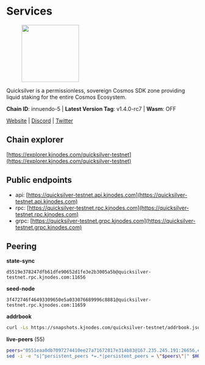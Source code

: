 # Services

<figure><img src="https://raw.githubusercontent.com/kj89/testnet_manuals/main/pingpub/logos/quicksilver.png" width="150" alt=""><figcaption></figcaption></figure>

Quicksilver is a permissionless, sovereign Cosmos SDK zone providing liquid staking for the entire Cosmos Ecosystem.

**Chain ID**: innuendo-5 | **Latest Version Tag**: v1.4.0-rc7 | **Wasm**: OFF

[Website](https://quicksilver.zone) | [Discord](https://discord.gg/quicksilverprotocol) | [Twitter](https://twitter.com/quicksilverzone)




## Chain explorer
[https://explorer.kjnodes.com/quicksilver-testnet](https://explorer.kjnodes.com/quicksilver-testnet)

## Public endpoints

* api: [https://quicksilver-testnet.api.kjnodes.com](https://quicksilver-testnet.api.kjnodes.com)
* rpc: [https://quicksilver-testnet.rpc.kjnodes.com](https://quicksilver-testnet.rpc.kjnodes.com)
* grpc: [https://quicksilver-testnet.grpc.kjnodes.com](https://quicksilver-testnet.grpc.kjnodes.com)

## Peering

**state-sync**

```text
d5519e378247dfb61dfe90652d1fe3e2b3005a5b@quicksilver-testnet.rpc.kjnodes.com:11656
```

**seed-node**

```text
3f472746f46493309650e5a033076689996c8881@quicksilver-testnet.rpc.kjnodes.com:11659
```

**addrbook**
```bash
curl -Ls https://snapshots.kjnodes.com/quicksilver-testnet/addrbook.json > $HOME/.quicksilverd/config/addrbook.json
```

**live-peers** (55)
```bash
peers="0551eaa0db7097274410ee27a71672817e314b83@167.235.245.191:26656,ee6bae1a6d4a1e07f1e4bc7963cabedc6b73426e@94.130.137.119:26656,41f7d7004cace7bd1760a5f980a86123700c8f1d@185.146.148.116:26656,af8cfa944802a9bd510fc3407950a15e8be86c31@213.239.217.52:30656,0a3ac40a7a4ce35978c4da97be2eb6974bc3c58b@185.252.233.217:46656,a37474c1f254cd4b16d924327a755c914e8e7d86@65.109.30.53:26656,5c2a752c9b1952dbed075c56c600c3a79b58c395@95.214.55.232:27026,796e72ffc343c187cd5e8397c0c09c0671d228e0@185.16.39.51:26656,9e0604571aa20314c2261d70b7d8823414702715@51.159.141.209:26656,a637b94cb989909cc182623748ef179b0659f148@65.109.23.114:11156,46f97e49a49694aead28c27be2c19300f509e273@65.108.129.94:26656,bdb93c655989b2c1882339fabb013317066dda56@95.214.52.138:26676,74abcb5243d4ffc43de6ad1a288d8e50adcd467e@65.109.80.176:20656,e25a748120c9608c1d2a70fafa75178d862b3463@178.18.254.211:10656,e9b75422d381ffdca96be02fda0de4cc8a4eb3bf@51.195.234.240:26656,1c4274460224753e8080d0efd16c0ed88fe27fc0@51.195.145.103:26656,d5519e378247dfb61dfe90652d1fe3e2b3005a5b@65.109.68.190:11656,f7edad3ff5a85d039e7de12067c63064c5b42d63@46.4.121.72:11656,f0621c59ca7cfba98015ae2a47886fc3d9c0020c@94.130.132.227:2060,42f87cb55d5fdd222da28023613c66857398c4b8@5.22.223.252:26656,858ba6bc33a6d13fdd9ddad344d788dcf91cf565@142.132.151.99:15651,78d271e4b4692ff1ee8490f3825a541558b31870@65.21.95.46:28656,ac0c6a8e9e700044226e9ff16b68ab4cbae6fb06@84.46.246.109:2366,13564ca7ffcc8fa6bcc6d405c96fe8c724ec17da@88.99.213.25:11656,7fe3007cba4de49584cbdad9489ffecfc9651c57@65.108.79.246:26673,2096650d8586b858d3369205f3b46ac4c765bc8e@65.109.53.155:26656,97377c16946f8e1fa69e7c2c6b7feb32c2090f09@116.202.227.117:11656,d160a8908b44f2a44ce17e0be1f9056b58993b9c@65.21.139.170:21026,03332cdbc3d354846a18992effbb8c20aa28f52a@65.21.133.125:28656,70c7663dba3b5181f1c3b8c92824dad070771ac6@217.13.223.167:56656,25b8b792bb14e8bfdcdfa163a14710d5645a4eba@148.251.91.77:20656,cc745e98b4dc9b83c5a74d41f576feda73902dfd@65.109.38.54:20026,e6bf4eca6a11035c06be529cb8c3758c2c00908f@213.170.135.20:26656,532625a997a6f891405202968607f72afe004f15@202.61.225.157:26666,dc88be3a0075ce429a423237abe223a9528ce0df@65.108.204.119:31656,d4d83e209a2b096859821228ea17475f9a487a48@23.88.0.170:15651,c9a74cdd754a8ccc9243ac2b245e4caaa78695aa@45.85.147.96:26656,521eabb3f5a0698476baf22c45aaef396399da10@135.181.183.93:24656,e0f0703e9ce343c46e0ec01b19216715e817b358@65.109.85.170:28656,8ff8a186fe9cbc70d0f34891fa051f87e561a48b@158.160.0.93:26656,78acdbabc08231765444b3143a222d433a5157e1@142.132.205.94:15651,b06ee574cf0b8641611c709a36b21c103d968c18@162.55.245.219:11656,1452d484454c0f93ddf3cbf987ce1b9cadd8f23f@65.21.95.180:37656,2be586e675b0f55c96905cc83496861c64112f44@65.108.99.224:56656,22a393fe9174c29081ad8aeaf14ce01b9a79d8c6@159.203.28.113:26656,3519e61e653db97f5d1c7f1bec9b0072bca4d5fe@144.76.45.59:16656,483e6af31874a3f1adf095812cc4768fa28499ec@51.195.234.250:26656,301c795b14f8988d33ec4e602b575a16a0585212@195.14.6.141:26656,be637bd74973424c825c14c99b71f652fbabb48e@65.21.123.172:22656,87d4e2b90141d5d52ed04387db4a46408c3fd66c@35.228.160.230:26656,3c48a780b85d248e34e63eca5d44c624f93d09d5@135.181.59.162:11156,f8892cba967c0a182374a728cdd28a3a538f1d3a@89.58.28.70:26656,a49d8d304e96350272dca24934b8295bc81d75d2@23.227.200.10:26656,d1eea0f6a2b41757f7ba22e12235c0d7d6bb621c@198.244.203.194:26656,66f9d8f52a4637dc9215cdaa8dc2977633e52bbf@157.90.176.184:16656"
sed -i -e "s|^persistent_peers *=.*|persistent_peers = \"$peers\"|" $HOME/.quicksilverd/config/config.toml
```

